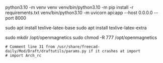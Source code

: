python3.10 -m venv venv
venv/bin/python3.10 -m pip install -r requirements.txt
venv/bin/python3.10 -m uvicorn api:app --host 0.0.0.0 --port 8000

sudo apt install texlive-latex-base
sudo apt install texlive-latex-extra

sudo mkdir /opt/openmagnetics
sudo chmod -R 777 /opt/openmagnetics


    # Comment line 31 from /usr/share/freecad-daily/Mod/Draft/draftutils/params.py if it crashes at import
    # import Arch_rc